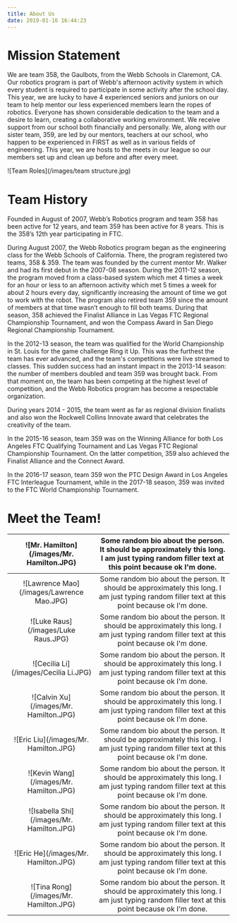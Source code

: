 ```yaml
---
title: About Us
date: 2019-01-16 16:44:23
---
```

# Mission Statement

We are team 358, the Gaulbots, from the Webb Schools in Claremont, CA. Our robotics program is part of Webb's afternoon activity system in which every student is required to participate in some activity after the school day. This year, we are lucky to have 4 experienced seniors and juniors on our team to help mentor our less experienced members learn the ropes of robotics. Everyone has shown considerable dedication to the team and a desire to learn, creating a collaborative working environment. We receive support from our school both financially and personally. We, along with our sister team, 359, are led by our mentors, teachers at our school, who happen to be experienced in FIRST as well as in various fields of engineering. This year, we are hosts to the meets in our league so our members set up and clean up before and after every meet.

![Team Roles](/images/team structure.jpg)
# Team History

Founded in August of 2007, Webb’s Robotics program and team 358 has been active for 12 years, and team 359 has been active for 8 years. This is the 358’s 12th year participating in FTC.

During August 2007, the Webb Robotics program began as the engineering class for the Webb Schools of California. There, the program registered two teams, 358 & 359. The team was founded by the current mentor Mr. Walker and had its first debut in the 2007-08 season. During the 2011-12 season, the program moved from a class-based system which met 4 times a week for an hour or less to an afternoon activity which met 5 times a week for about 2 hours every day, significantly increasing the amount of time we got to work with the robot. The program also retired team 359 since the amount of members at that time wasn’t enough to fill both teams. During that season, 358 achieved the Finalist Alliance in Las Vegas FTC Regional Championship Tournament, and won the Compass Award in San Diego Regional Championship Tournament.

In the 2012-13 season, the team was qualified for the World Championship in St. Louis for the game challenge Ring it Up. This was the furthest the team has ever advanced, and the team's competitions were live streamed to classes. This sudden success had an instant impact in the 2013-14 season: the number of members doubled and team 359 was brought back. From that moment on, the team has been competing at the highest level of competition, and the Webb Robotics program has become a respectable organization.

During years 2014 - 2015, the team went as far as regional division finalists and also won the Rockwell Collins Innovate award that celebrates the creativity of the team.

In the 2015-16 season, team 359 was on the Winning Alliance for both Los Angeles FTC Qualifying Tournament and Las Vegas FTC Regional Championship Tournament. On the latter competition, 359 also achieved the Finalist Alliance and the Connect Award.

In the 2016-17 season, team 359 won the PTC Design Award in Los Angeles FTC Interleague Tournament, while in the 2017-18 season, 359 was invited to the FTC World Championship Tournament.

# Meet the Team!

| ![Mr. Hamilton](/images/Mr. Hamilton.JPG) | Some random bio about the person. It should be approximately this long. I am just typing random filler text at this point because ok I'm done. |
|:-----------------------------------------:|:----------------------------------------------------------------------------------------------------------------------------------------------:|
| ![Lawrence Mao](/images/Lawrence Mao.JPG) | Some random bio about the person. It should be approximately this long. I am just typing random filler text at this point because ok I'm done. |
| ![Luke Raus](/images/Luke Raus.JPG)       | Some random bio about the person. It should be approximately this long. I am just typing random filler text at this point because ok I'm done. |
| ![Cecilia Li](/images/Cecilia Li.JPG)     | Some random bio about the person. It should be approximately this long. I am just typing random filler text at this point because ok I'm done. |
| ![Calvin Xu](/images/Mr. Hamilton.JPG)    | Some random bio about the person. It should be approximately this long. I am just typing random filler text at this point because ok I'm done. |
| ![Eric Liu](/images/Mr. Hamilton.JPG)     | Some random bio about the person. It should be approximately this long. I am just typing random filler text at this point because ok I'm done. |
| ![Kevin Wang](/images/Mr. Hamilton.JPG)   | Some random bio about the person. It should be approximately this long. I am just typing random filler text at this point because ok I'm done. |
| ![Isabella Shi](/images/Mr. Hamilton.JPG) | Some random bio about the person. It should be approximately this long. I am just typing random filler text at this point because ok I'm done. |
| ![Eric He](/images/Mr. Hamilton.JPG)      | Some random bio about the person. It should be approximately this long. I am just typing random filler text at this point because ok I'm done. |
| ![Tina Rong](/images/Mr. Hamilton.JPG)    | Some random bio about the person. It should be approximately this long. I am just typing random filler text at this point because ok I'm done. |
